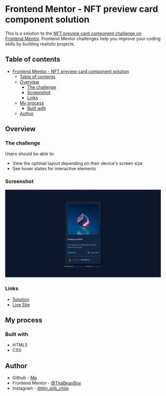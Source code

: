 # Frontend Mentor - NFT preview card component solution

This is a solution to the [NFT preview card component challenge on Frontend Mentor](https://www.frontendmentor.io/challenges/nft-preview-card-component-SbdUL_w0U). Frontend Mentor challenges help you improve your coding skills by building realistic projects.

## Table of contents

- [Frontend Mentor - NFT preview card component solution](#frontend-mentor---nft-preview-card-component-solution)
  - [Table of contents](#table-of-contents)
  - [Overview](#overview)
    - [The challenge](#the-challenge)
    - [Screenshot](#screenshot)
    - [Links](#links)
  - [My process](#my-process)
    - [Built with](#built-with)
  - [Author](#author)

## Overview

### The challenge

Users should be able to:

- View the optimal layout depending on their device's screen size
- See hover states for interactive elements

### Screenshot

![](./screenshot.png)

### Links

- [Solution](https://github.com/ThaBeanBoy/Front-End-Mentor-NFT-Preview-Card)
- [Live Site](https://your-live-site-url.com)

## My process

### Built with

- HTML5
- CSS

## Author

- Github - [Me](https://github.com/ThaBeanBoy)
- Frontend Mentor - [@ThaBeanBoy](https://www.frontendmentor.io/profile/ThaBeanBoy)
- Instagram - [@tiin_giib_chiip](https://www.twitter.com/yourusername)
